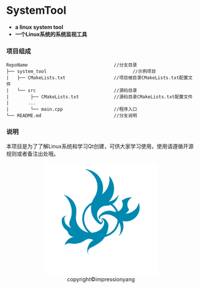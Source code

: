 # SystemTool

- **a linux system tool**
- **一个Linux系统的系统监视工具**

### 项目组成

```shell
RepoName                                //分支目录
├── system_tool                                //示例项目
|   ├── CMakeLists.txt                  //项目根目录CMakeLists.txt配置文件
|   └── src                             //源码目录
|        ├── CMakeLists.txt             //源码目录CMakeLists.txt配置文件
|       ...
|        └── main.cpp                   //程序入口
└── README.md                           //分支说明
```


### 说明

本项目是为了了解Linux系统和学习Qt创建，可供大家学习使用，使用请遵循开源规则或者备注出处哦。

  

<center>
<img src="system_tool/src/images/impressionyang_logo.svg" style="zoom:50%"/>
</center>

<center>copyright&copy;impressionyang</center>